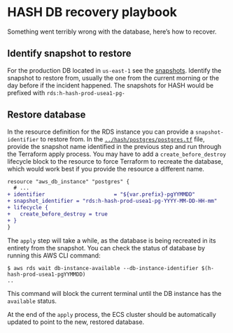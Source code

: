 # HASH DB recovery playbook

Something went terribly wrong with the database, here’s how to recover.

## Identify snapshot to restore

For the production DB located in `us-east-1` see the [snapshots](https://us-east-1.console.aws.amazon.com/rds/home?region=us-east-1#snapshots-list:tab=automated). Identify the snapshot to restore from, usually the one from the current morning or the day before if the incident happened.
The snapshots for HASH would be prefixed with `rds:h-hash-prod-usea1-pg-`

## Restore database

In the resource definition for the RDS instance you can provide a `snapshot-identifier` to restore from. In the [`../hash/postgres/postgres.tf`](../hash/postgres/postgres.tf) file, provide the snapshot name identified in the previous step and run through the Terraform apply process. You may have to add a `create_before_destroy` lifecycle block to the resource to force Terraform to recreate the database, which would work best if you provide the resource a different name.

```diff
resource "aws_db_instance" "postgres" {
  # ...
+ identifier                      = "${var.prefix}-pgYYMMDD"
+ snapshot_identifier = "rds:h-hash-prod-usea1-pg-YYYY-MM-DD-HH-mm"
+ lifecycle {
+   create_before_destroy = true
+ }
}
```

The `apply` step will take a while, as the database is being recreated in its entirety from the snapshot. You can check the status of database by running this AWS CLI command:

```console
$ aws rds wait db-instance-available --db-instance-identifier $(h-hash-prod-usea1-pgYYMMDD)
..
```

This command will block the current terminal until the DB instance has the `available` status.

At the end of the `apply` process, the ECS cluster should be automatically updated to point to the new, restored database.
